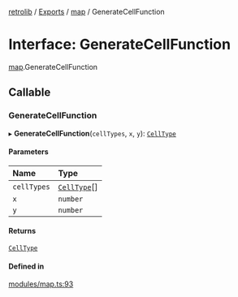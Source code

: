 [retrolib](../README.md) / [Exports](../modules.md) / [map](../modules/map.md) / GenerateCellFunction

# Interface: GenerateCellFunction

[map](../modules/map.md).GenerateCellFunction

## Callable

### GenerateCellFunction

▸ **GenerateCellFunction**(`cellTypes`, `x`, `y`): [`CellType`](../modules/map.md#celltype)

#### Parameters

| Name | Type |
| :------ | :------ |
| `cellTypes` | [`CellType`](../modules/map.md#celltype)[] |
| `x` | `number` |
| `y` | `number` |

#### Returns

[`CellType`](../modules/map.md#celltype)

#### Defined in

[modules/map.ts:93](https://github.com/philbgarner/retrolib/blob/2787147/src/modules/map.ts#L93)
